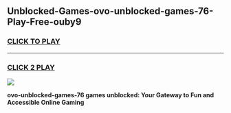 
## Unblocked-Games-ovo-unblocked-games-76-Play-Free-ouby9
<h3>
<a href="https://premium76.site?title=ovo-unblocked-games-76&ref=19M">CLICK TO PLAY</a></h3>
<hr>

<h3>
<a href="https://premium76.site?title=ovo-unblocked-games-76&ref=19M">CLICK 2 PLAY</a>
  
</h3>

<a href="https://premium76.site?title=ovo-unblocked-games-76&ref=19M"><img src="https://clearcache.store/games.png"></a>


**ovo-unblocked-games-76 games unblocked: Your Gateway to Fun and Accessible Online Gaming**
